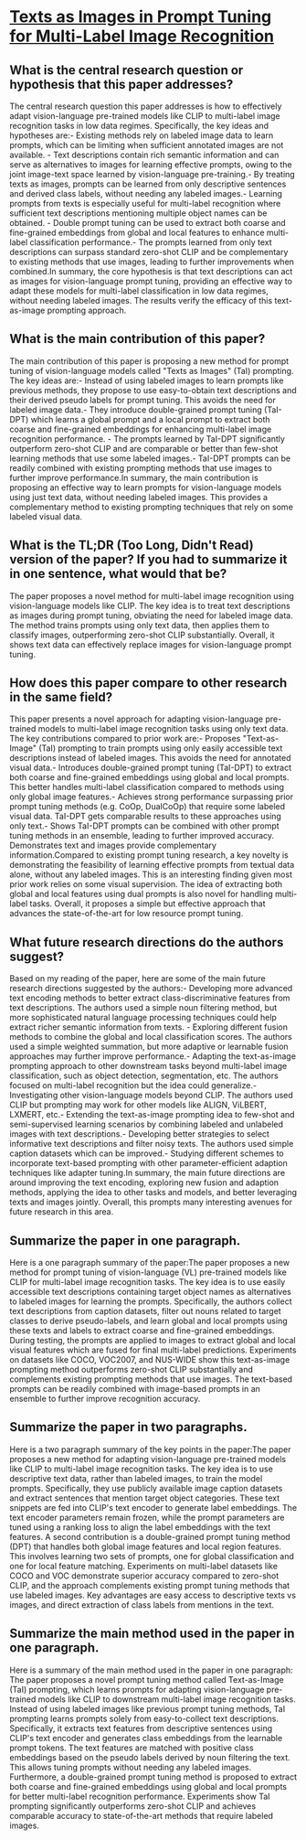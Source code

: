 # [Texts as Images in Prompt Tuning for Multi-Label Image Recognition](https://arxiv.org/abs/2211.12739)

## What is the central research question or hypothesis that this paper addresses?

 The central research question this paper addresses is how to effectively adapt vision-language pre-trained models like CLIP to multi-label image recognition tasks in low data regimes. Specifically, the key ideas and hypotheses are:- Existing methods rely on labeled image data to learn prompts, which can be limiting when sufficient annotated images are not available. - Text descriptions contain rich semantic information and can serve as alternatives to images for learning effective prompts, owing to the joint image-text space learned by vision-language pre-training.- By treating texts as images, prompts can be learned from only descriptive sentences and derived class labels, without needing any labeled images.- Learning prompts from texts is especially useful for multi-label recognition where sufficient text descriptions mentioning multiple object names can be obtained. - Double prompt tuning can be used to extract both coarse and fine-grained embeddings from global and local features to enhance multi-label classification performance.- The prompts learned from only text descriptions can surpass standard zero-shot CLIP and be complementary to existing methods that use images, leading to further improvements when combined.In summary, the core hypothesis is that text descriptions can act as images for vision-language prompt tuning, providing an effective way to adapt these models for multi-label classification in low data regimes, without needing labeled images. The results verify the efficacy of this text-as-image prompting approach.


## What is the main contribution of this paper?

 The main contribution of this paper is proposing a new method for prompt tuning of vision-language models called "Texts as Images" (TaI) prompting. The key ideas are:- Instead of using labeled images to learn prompts like previous methods, they propose to use easy-to-obtain text descriptions and their derived pseudo labels for prompt tuning. This avoids the need for labeled image data.- They introduce double-grained prompt tuning (TaI-DPT) which learns a global prompt and a local prompt to extract both coarse and fine-grained embeddings for enhancing multi-label image recognition performance. - The prompts learned by TaI-DPT significantly outperform zero-shot CLIP and are comparable or better than few-shot learning methods that use some labeled images.- TaI-DPT prompts can be readily combined with existing prompting methods that use images to further improve performance.In summary, the main contribution is proposing an effective way to learn prompts for vision-language models using just text data, without needing labeled images. This provides a complementary method to existing prompting techniques that rely on some labeled visual data.


## What is the TL;DR (Too Long, Didn't Read) version of the paper? If you had to summarize it in one sentence, what would that be?

 The paper proposes a novel method for multi-label image recognition using vision-language models like CLIP. The key idea is to treat text descriptions as images during prompt tuning, obviating the need for labeled image data. The method trains prompts using only text data, then applies them to classify images, outperforming zero-shot CLIP substantially. Overall, it shows text data can effectively replace images for vision-language prompt tuning.


## How does this paper compare to other research in the same field?

 This paper presents a novel approach for adapting vision-language pre-trained models to multi-label image recognition tasks using only text data. The key contributions compared to prior work are:- Proposes "Text-as-Image" (TaI) prompting to train prompts using only easily accessible text descriptions instead of labeled images. This avoids the need for annotated visual data.- Introduces double-grained prompt tuning (TaI-DPT) to extract both coarse and fine-grained embeddings using global and local prompts. This better handles multi-label classification compared to methods using only global image features.- Achieves strong performance surpassing prior prompt tuning methods (e.g. CoOp, DualCoOp) that require some labeled visual data. TaI-DPT gets comparable results to these approaches using only text.- Shows TaI-DPT prompts can be combined with other prompt tuning methods in an ensemble, leading to further improved accuracy. Demonstrates text and images provide complementary information.Compared to existing prompt tuning research, a key novelty is demonstrating the feasibility of learning effective prompts from textual data alone, without any labeled images. This is an interesting finding given most prior work relies on some visual supervision. The idea of extracting both global and local features using dual prompts is also novel for handling multi-label tasks. Overall, it proposes a simple but effective approach that advances the state-of-the-art for low resource prompt tuning.


## What future research directions do the authors suggest?

 Based on my reading of the paper, here are some of the main future research directions suggested by the authors:- Developing more advanced text encoding methods to better extract class-discriminative features from text descriptions. The authors used a simple noun filtering method, but more sophisticated natural language processing techniques could help extract richer semantic information from texts. - Exploring different fusion methods to combine the global and local classification scores. The authors used a simple weighted summation, but more adaptive or learnable fusion approaches may further improve performance.- Adapting the text-as-image prompting approach to other downstream tasks beyond multi-label image classification, such as object detection, segmentation, etc. The authors focused on multi-label recognition but the idea could generalize.- Investigating other vision-language models beyond CLIP. The authors used CLIP but prompting may work for other models like ALIGN, ViLBERT, LXMERT, etc.- Extending the text-as-image prompting idea to few-shot and semi-supervised learning scenarios by combining labeled and unlabeled images with text descriptions.- Developing better strategies to select informative text descriptions and filter noisy texts. The authors used simple caption datasets which can be improved.- Studying different schemes to incorporate text-based prompting with other parameter-efficient adaption techniques like adapter tuning.In summary, the main future directions are around improving the text encoding, exploring new fusion and adaption methods, applying the idea to other tasks and models, and better leveraging texts and images jointly. Overall, this prompts many interesting avenues for future research in this area.


## Summarize the paper in one paragraph.

 Here is a one paragraph summary of the paper:The paper proposes a new method for prompt tuning of vision-language (VL) pre-trained models like CLIP for multi-label image recognition tasks. The key idea is to use easily accessible text descriptions containing target object names as alternatives to labeled images for learning the prompts. Specifically, the authors collect text descriptions from caption datasets, filter out nouns related to target classes to derive pseudo-labels, and learn global and local prompts using these texts and labels to extract coarse and fine-grained embeddings. During testing, the prompts are applied to images to extract global and local visual features which are fused for final multi-label predictions. Experiments on datasets like COCO, VOC2007, and NUS-WIDE show this text-as-image prompting method outperforms zero-shot CLIP substantially and complements existing prompting methods that use images. The text-based prompts can be readily combined with image-based prompts in an ensemble to further improve recognition accuracy.


## Summarize the paper in two paragraphs.

 Here is a two paragraph summary of the key points in the paper:The paper proposes a new method for adapting vision-language pre-trained models like CLIP to multi-label image recognition tasks. The key idea is to use descriptive text data, rather than labeled images, to train the model prompts. Specifically, they use publicly available image caption datasets and extract sentences that mention target object categories. These text snippets are fed into CLIP's text encoder to generate label embeddings. The text encoder parameters remain frozen, while the prompt parameters are tuned using a ranking loss to align the label embeddings with the text features. A second contribution is a double-grained prompt tuning method (DPT) that handles both global image features and local region features. This involves learning two sets of prompts, one for global classification and one for local feature matching. Experiments on multi-label datasets like COCO and VOC demonstrate superior accuracy compared to zero-shot CLIP, and the approach complements existing prompt tuning methods that use labeled images. Key advantages are easy access to descriptive texts vs images, and direct extraction of class labels from mentions in the text.


## Summarize the main method used in the paper in one paragraph.

 Here is a summary of the main method used in the paper in one paragraph: The paper proposes a novel prompt tuning method called Text-as-Image (TaI) prompting, which learns prompts for adapting vision-language pre-trained models like CLIP to downstream multi-label image recognition tasks. Instead of using labeled images like previous prompt tuning methods, TaI prompting learns prompts solely from easy-to-collect text descriptions. Specifically, it extracts text features from descriptive sentences using CLIP's text encoder and generates class embeddings from the learnable prompt tokens. The text features are matched with positive class embeddings based on the pseudo labels derived by noun filtering the text. This allows tuning prompts without needing any labeled images. Furthermore, a double-grained prompt tuning method is proposed to extract both coarse and fine-grained embeddings using global and local prompts for better multi-label recognition performance. Experiments show TaI prompting significantly outperforms zero-shot CLIP and achieves comparable accuracy to state-of-the-art methods that require labeled images.

